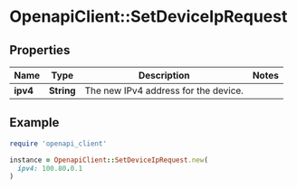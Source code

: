# OpenapiClient::SetDeviceIpRequest

## Properties

| Name | Type | Description | Notes |
| ---- | ---- | ----------- | ----- |
| **ipv4** | **String** | The new IPv4 address for the device.  |  |

## Example

```ruby
require 'openapi_client'

instance = OpenapiClient::SetDeviceIpRequest.new(
  ipv4: 100.80.0.1
)
```

